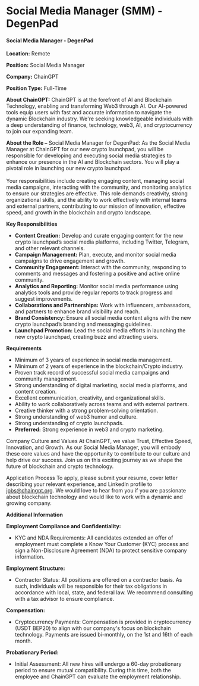 # Social Media Manager (SMM) - DegenPad

#### Social Media Manager - DegenPad

**Location:** Remote

**Position:** Social Media Manager

**Company:** ChainGPT

**Position Type:** Full-Time

**About ChainGPT:** ChainGPT is at the forefront of AI and Blockchain Technology, enabling and transforming Web3 through AI. Our AI-powered tools equip users with fast and accurate information to navigate the dynamic Blockchain industry. We're seeking knowledgeable individuals with a deep understanding of finance, technology, web3, AI, and cryptocurrency to join our expanding team.

**About the Role –** Social Media Manager for DegenPad: As the Social Media Manager at ChainGPT for our new crypto launchpad, you will be responsible for developing and executing social media strategies to enhance our presence in the AI and Blockchain sectors. You will play a pivotal role in launching our new crypto launchpad.\
\
Your responsibilities include creating engaging content, managing social media campaigns, interacting with the community, and monitoring analytics to ensure our strategies are effective. This role demands creativity, strong organizational skills, and the ability to work effectively with internal teams and external partners, contributing to our mission of innovation, effective speed, and growth in the blockchain and crypto landscape.

**Key Responsibilities**

* **Content Creation:** Develop and curate engaging content for the new crypto launchpad’s social media platforms, including Twitter, Telegram, and other relevant channels.
* **Campaign Management:** Plan, execute, and monitor social media campaigns to drive engagement and growth.
* **Community Engagement:** Interact with the community, responding to comments and messages and fostering a positive and active online community.
* **Analytics and Reporting:** Monitor social media performance using analytics tools and provide regular reports to track progress and suggest improvements.
* **Collaborations and Partnerships:** Work with influencers, ambassadors, and partners to enhance brand visibility and reach.
* **Brand Consistency:** Ensure all social media content aligns with the new crypto launchpad’s branding and messaging guidelines.
* **Launchpad Promotion:** Lead the social media efforts in launching the new crypto launchpad, creating buzz and attracting users.

**Requirements**

* Minimum of 3 years of experience in social media management.
* Minimum of 2 years of experience in the blockchain/Crypto industry.
* Proven track record of successful social media campaigns and community management.
* Strong understanding of digital marketing, social media platforms, and content creation.
* Excellent communication, creativity, and organizational skills.
* Ability to work collaboratively across teams and with external partners.
* Creative thinker with a strong problem-solving orientation.
* Strong understanding of web3 humor and culture.
* Strong understanding of crypto launchpads.
* **Preferred:** Strong experience in web3 and crypto marketing.

Company Culture and Values At ChainGPT, we value Trust, Effective Speed, Innovation, and Growth. As our Social Media Manager, you will embody these core values and have the opportunity to contribute to our culture and help drive our success. Join us on this exciting journey as we shape the future of blockchain and crypto technology.

Application Process To apply, please submit your resume, cover letter describing your relevant experience, and LinkedIn profile to jobs@chaingpt.org. We would love to hear from you if you are passionate about blockchain technology and would like to work with a dynamic and growing company.

**Additional Information**

**Employment Compliance and Confidentiality:**

* KYC and NDA Requirements: All candidates extended an offer of employment must complete a Know Your Customer (KYC) process and sign a Non-Disclosure Agreement (NDA) to protect sensitive company information.

**Employment Structure:**

* Contractor Status: All positions are offered on a contractor basis. As such, individuals will be responsible for their tax obligations in accordance with local, state, and federal law. We recommend consulting with a tax advisor to ensure compliance.

**Compensation:**

* Cryptocurrency Payments: Compensation is provided in cryptocurrency (USDT BEP20) to align with our company's focus on blockchain technology. Payments are issued bi-monthly, on the 1st and 16th of each month.

**Probationary Period:**

* Initial Assessment: All new hires will undergo a 60-day probationary period to ensure mutual compatibility. During this time, both the employee and ChainGPT can evaluate the employment relationship.
